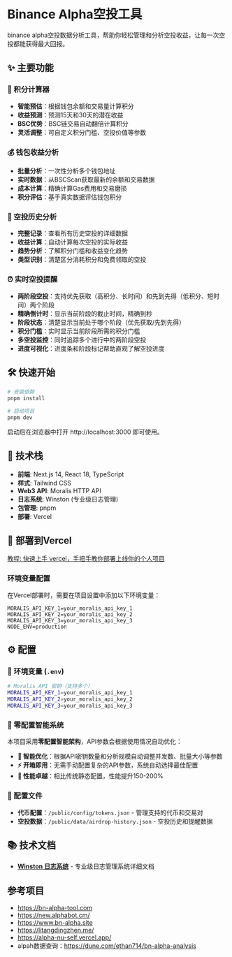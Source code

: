 # Binance Alpha空投工具

binance alpha空投数据分析工具，帮助你轻松管理和分析空投收益，让每一次空投都能获得最大回报。

## ✨ 主要功能

### 🔢 积分计算器
- **智能预估**：根据钱包余额和交易量计算积分
- **收益预测**：预测15天和30天的潜在收益
- **BSC优势**：BSC链交易自动翻倍计算积分
- **灵活调整**：可自定义积分门槛、空投价值等参数

### 💰 钱包收益分析
- **批量分析**：一次性分析多个钱包地址
- **实时数据**：从BSCScan获取最新的余额和交易数据
- **成本计算**：精确计算Gas费用和交易磨损
- **积分评估**：基于真实数据评估钱包积分

### 🎯 空投历史分析
- **完整记录**：查看所有历史空投的详细数据
- **收益计算**：自动计算每次空投的实际收益
- **趋势分析**：了解积分门槛和收益变化趋势
- **类型识别**：清楚区分消耗积分和免费领取的空投

### ⏰ 实时空投提醒
- **两阶段空投**：支持优先获取（高积分、长时间）和先到先得（低积分、短时间）两个阶段
- **精确倒计时**：显示当前阶段的截止时间，精确到秒
- **阶段状态**：清楚显示当前处于哪个阶段（优先获取/先到先得）
- **积分门槛**：实时显示当前阶段所需的积分门槛
- **多空投监控**：同时追踪多个进行中的两阶段空投
- **进度可视化**：进度条和阶段标记帮助直观了解空投进度

## 🛠️ 快速开始

```bash
# 安装依赖
pnpm install

# 启动项目
pnpm dev
```

启动后在浏览器中打开 http://localhost:3000 即可使用。

## 🔧 技术栈

- **前端**: Next.js 14, React 18, TypeScript
- **样式**: Tailwind CSS
- **Web3 API**: Moralis HTTP API
- **日志系统**: Winston (专业级日志管理)
- **包管理**: pnpm
- **部署**: Vercel

## 🚀 部署到Vercel

[教程: 快速上手 vercel，手把手教你部署上线你的个人项目
](https://www.cnblogs.com/echolun/p/17524216.html)

### 环境变量配置

在Vercel部署时，需要在项目设置中添加以下环境变量：

```
MORALIS_API_KEY_1=your_moralis_api_key_1
MORALIS_API_KEY_2=your_moralis_api_key_2
MORALIS_API_KEY_3=your_moralis_api_key_3
NODE_ENV=production
```

## ⚙️ 配置

### 🔑 环境变量 (`.env`)

```bash
# Moralis API 密钥（支持多个）
MORALIS_API_KEY_1=your_moralis_api_key_1
MORALIS_API_KEY_2=your_moralis_api_key_2
MORALIS_API_KEY_3=your_moralis_api_key_3
```

### 🎯 零配置智能系统

本项目采用**零配置智能架构**，API参数会根据使用情况自动优化：

- **🧠 智能优化**：根据API密钥数量和分析规模自动调整并发数、批量大小等参数
- **⚡ 开箱即用**：无需手动配置复杂的API参数，系统自动选择最佳配置
- **🚀 性能卓越**：相比传统静态配置，性能提升150-200%

### 📁 配置文件

- **代币配置**：`/public/config/tokens.json` - 管理支持的代币和交易对
- **空投数据**：`/public/data/airdrop-history.json` - 空投历史和提醒数据

## 📚 技术文档

- **[Winston 日志系统](./docs/winston-logging-system.md)** - 专业级日志管理系统详细文档

## 参考项目

- https://bn-alpha-tool.com
- https://new.alphabot.cm/
- https://www.bn-alpha.site
- https://litangdingzhen.me/
- https://alpha-nu-self.vercel.app/
- alpah数据查询：https://dune.com/ethan714/bn-alpha-analysis